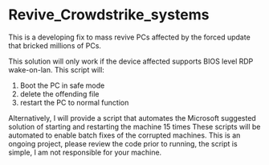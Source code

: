 # Revive_Crowdstrike_systems
This is a developing fix to mass revive PCs affected by the forced update that bricked millions of PCs. 

This solution will only work if the device affected supports BIOS level RDP wake-on-lan. 
This script will:
1. Boot the PC in safe mode
2. delete the offending file
3. restart the PC to normal function

Alternatively, I will provide a script that automates the Microsoft suggested solution of starting and restarting the machine 15 times
These scripts will be automated to enable batch fixes of the corrupted machines. 
This is an ongoing project, please review the code prior to running, the script is simple, I am not responsible for your machine.
